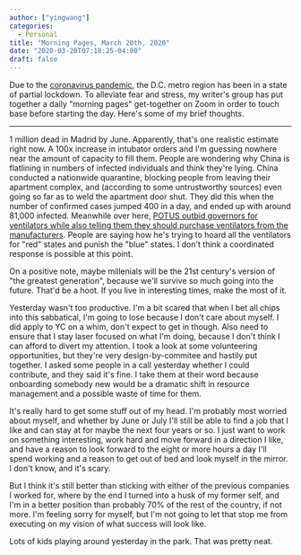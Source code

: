 ```yaml
---
author: ["yingwang"]
categories:
  - Personal
title: "Morning Pages, March 20th, 2020"
date: "2020-03-20T07:18:25-04:00"
draft: false
---
```


Due to the [coronavirus
pandemic](https://en.wikipedia.org/wiki/2019-20_coronavirus_pandemic), the D.C.
metro region has been in a state of partial lockdown. To alleviate fear and
stress, my writer's group has put together a daily "morning pages" get-together
on Zoom in order to touch base before starting the day. Here's some of my brief
thoughts.

__________

1 million dead in Madrid by June. Apparently, that's one realistic estimate
right now. A 100x increase in intubator orders and I'm guessing nowhere near the
amount of capacity to fill them. People are wondering why China is flatlining in
numbers of infected individuals and think they're lying. China conducted a
nationwide quarantine, blocking people from leaving their apartment complex, and
(according to some untrustworthy sources) even going so far as to weld the
apartment door shut. They did this when the number of confirmed cases jumped 400
in a day, and ended up with around 81,000 infected. Meanwhile over here, [POTUS
outbid governors for ventilators while also telling them they should purchase
ventilators from the
manufacturers](https://www.wcvb.com/article/mass-governor-tells-president-trump-that-state-was-outbid-for-supplies/31790277#).
People are saying how he's trying to hoard all the ventilators for "red" states
and punish the "blue" states. I don't think a coordinated response is possible
at this point.

On a positive note, maybe millenials will be the 21st century's version of "the
greatest generation", because we'll survive so much going into the future.
That'd be a hoot. If you live in interesting times, make the most of it.

Yesterday wasn't too productive. I'm a bit scared that when I bet all chips into
this sabbatical, I'm going to lose because I don't care about myself. I did
apply to YC on a whim, don't expect to get in though. Also need to ensure that I
stay laser focused on what I'm doing, because I don't think I can afford to
divert my attention. I took a look at some volunteering opportunities, but
they're very design-by-commitee and hastily put together. I asked some people in
a call yesterday whether I could contribute, and they said it's fine. I take
them at their word because onboarding somebody new would be a dramatic shift in
resource management and a possible waste of time for them.

It's really hard to get some stuff out of my head. I'm probably most worried
about myself, and whether by June or July I'll still be able to find a job that
I like and can stay at for maybe the next four years or so. I just want to work
on something interesting, work hard and move forward in a direction I like, and
have a reason to look forward to the eight or more hours a day I'll spend
working and a reason to get out of bed and look myself in the mirror. I don't
know, and it's scary.

But I think it's still better than sticking with either of the previous
companies I worked for, where by the end I turned into a husk of my former self,
and I'm in a better position than probably 70% of the rest of the country, if
not more. I'm feeling sorry for myself, but I'm not going to let that stop me
from executing on my vision of what success will look like.

Lots of kids playing around yesterday in the park. That was pretty neat.
